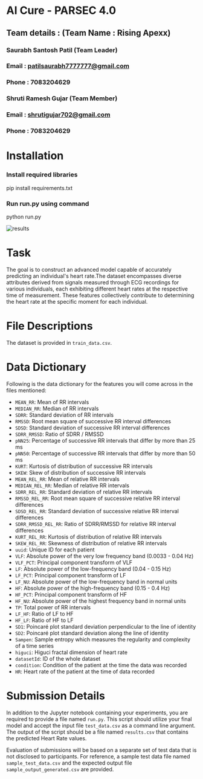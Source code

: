 # AI Cure - PARSEC 4.0

## Team details : (Team Name : Rising Apexx)

### Saurabh Santosh Patil (Team Leader)
### Email : patilsaurabh7777777@gmail.com
### Phone : 7083204629

### Shruti Ramesh Gujar (Team Member)
### Email : shrutigujar702@gmail.com
### Phone : 7083204629


# Installation

### Install required libraries
pip install requirements.txt

### Run run.py using command
python run.py


![results](https://github.com/saurabh00031/aicure_Rising_Apexx/assets/85858942/16d646bb-d4f4-4ab9-8de9-624bacec6ec7)


# Task
The goal is to construct an advanced model capable of accurately predicting an individual's heart rate.The dataset encompasses diverse attributes derived from signals measured through ECG recordings for various individuals, each exhibiting different heart rates at the respective time of measurement. These features collectively contribute to determining the heart rate at the specific moment for each individual.

# File Descriptions

The dataset is provided in `train_data.csv`.  

# Data Dictionary

Following is the data dictionary for the features you will come across in the files mentioned:

- `MEAN_RR`: Mean of RR intervals
- `MEDIAN_RR`: Median of RR intervals
- `SDRR`: Standard deviation of RR intervals
- `RMSSD`: Root mean square of successive RR interval differences
- `SDSD`: Standard deviation of successive RR interval differences
- `SDRR_RMSSD`: Ratio of SDRR / RMSSD
- `pNN25`: Percentage of successive RR intervals that differ by more than 25 ms
- `pNN50`: Percentage of successive RR intervals that differ by more than 50 ms
- `KURT`: Kurtosis of distribution of successive RR intervals
- `SKEW`: Skew of distribution of successive RR intervals
- `MEAN_REL_RR`: Mean of relative RR intervals
- `MEDIAN_REL_RR`: Median of relative RR intervals
- `SDRR_REL_RR`: Standard deviation of relative RR intervals
- `RMSSD_REL_RR`: Root mean square of successive relative RR interval differences
- `SDSD_REL_RR`: Standard deviation of successive relative RR interval differences
- `SDRR_RMSSD_REL_RR`: Ratio of SDRR/RMSSD for relative RR interval differences
- `KURT_REL_RR`: Kurtosis of distribution of relative RR intervals
- `SKEW_REL_RR`: Skewness of distribution of relative RR intervals
- `uuid`: Unique ID for each patient
- `VLF`: Absolute power of the very low frequency band (0.0033 - 0.04 Hz)
- `VLF_PCT`: Principal component transform of VLF
- `LF`: Absolute power of the low-frequency band (0.04 - 0.15 Hz)
- `LF_PCT`: Principal component transform of LF
- `LF_NU`: Absolute power of the low-frequency band in normal units
- `HF`: Absolute power of the high-frequency band (0.15 - 0.4 Hz)
- `HF_PCT`: Principal component transform of HF
- `HF_NU`: Absolute power of the highest frequency band in normal units
- `TP`: Total power of RR intervals
- `LF_HF`: Ratio of LF to HF
- `HF_LF`: Ratio of HF to LF
- `SD1`: Poincaré plot standard deviation perpendicular to the line of identity
- `SD2`: Poincaré plot standard deviation along the line of identity
- `Sampen`: Sample entropy which measures the regularity and complexity of a time series
- `higuci`: Higuci fractal dimension of heart rate
- `datasetId`: ID of the whole dataset
- `condition`: Condition of the patient at the time the data was recorded
- `HR`: Heart rate of the patient at the time of data recorded

# Submission Details
In addition to the Jupyter notebook containing your experiments, you are required to provide a file named `run.py`. This script should utilize your final model and accept the input file `test_data.csv` as a command line argument. The output of the script should be a file named `results.csv` that contains the predicted Heart Rate values.

Evaluation of submissions will be based on a separate set of test data that is not disclosed to participants. For reference, a sample test data file named `sample_test_data.csv` and the expected output file `sample_output_generated.csv` are provided.
